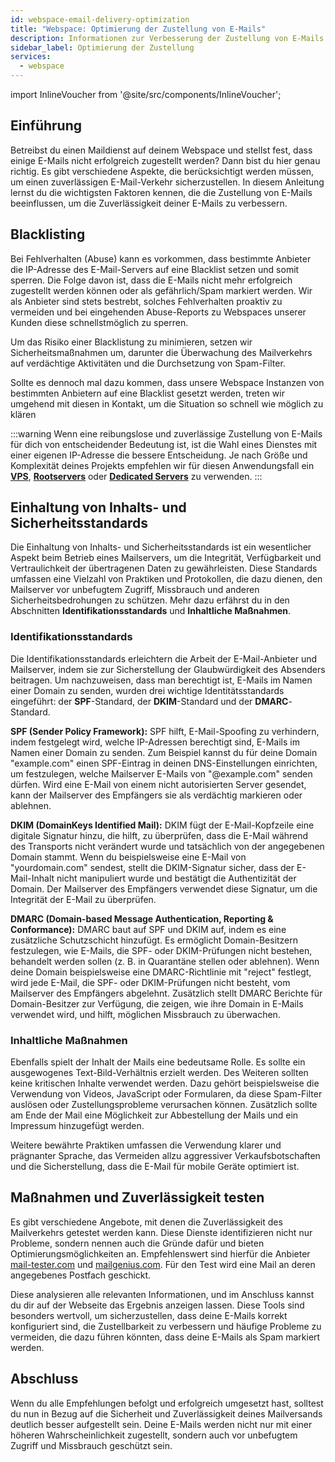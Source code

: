 ```yaml
---
id: webspace-email-delivery-optimization
title: "Webspace: Optimierung der Zustellung von E-Mails"
description: Informationen zur Verbesserung der Zustellung von E-Mails mit einem Webspace von ZAP-Hosting - ZAP-hosting.com Dokumentation
sidebar_label: Optimierung der Zustellung
services:
  - webspace
---
```


import InlineVoucher from '@site/src/components/InlineVoucher';


## Einführung

Betreibst du einen Maildienst auf deinem Webspace und stellst fest, dass einige E-Mails nicht erfolgreich zugestellt werden? Dann bist du hier genau richtig. Es gibt verschiedene Aspekte, die berücksichtigt werden müssen, um einen zuverlässigen E-Mail-Verkehr sicherzustellen. In diesem Anleitung lernst du die wichtigsten Faktoren kennen, die die Zustellung von E-Mails beeinflussen, um die Zuverlässigkeit deiner E-Mails zu verbessern.

<InlineVoucher />

## Blacklisting

Bei Fehlverhalten (Abuse) kann es vorkommen, dass bestimmte Anbieter die IP-Adresse des E-Mail-Servers auf eine Blacklist setzen und somit sperren. Die Folge davon ist, dass die E-Mails nicht mehr erfolgreich zugestellt werden können oder als gefährlich/Spam markiert werden. Wir als Anbieter sind stets bestrebt, solches Fehlverhalten proaktiv zu vermeiden und bei eingehenden Abuse-Reports zu Webspaces unserer Kunden diese schnellstmöglich zu sperren.

Um das Risiko einer Blacklistung zu minimieren, setzen wir Sicherheitsmaßnahmen um, darunter die Überwachung des Mailverkehrs auf verdächtige Aktivitäten und die Durchsetzung von Spam-Filter.

Sollte es dennoch mal dazu kommen, dass unsere Webspace Instanzen von bestimmten Anbietern auf eine Blacklist gesetzt werden, treten wir umgehend mit diesen in Kontakt, um die Situation so schnell wie möglich zu klären

:::warning
Wenn eine reibungslose und zuverlässige Zustellung von E-Mails für dich von entscheidender Bedeutung ist, ist die Wahl eines Dienstes mit einer eigenen IP-Adresse die bessere Entscheidung. Je nach Größe und Komplexität deines Projekts empfehlen wir für diesen Anwendungsfall ein **[VPS](https://zap-hosting.com/de/vserver-mieten)**, **[Rootservers](https://zap-hosting.com/de/rootserver-mieten)** oder **[Dedicated Servers](https://zap-hosting.com/de/dedicated-server-mieten)** zu verwenden.
:::

## Einhaltung von Inhalts- und Sicherheitsstandards

Die Einhaltung von Inhalts- und Sicherheitsstandards ist ein wesentlicher Aspekt beim Betrieb eines Mailservers, um die Integrität, Verfügbarkeit und Vertraulichkeit der übertragenen Daten zu gewährleisten. Diese Standards umfassen eine Vielzahl von Praktiken und Protokollen, die dazu dienen, den Mailserver vor unbefugtem Zugriff, Missbrauch und anderen Sicherheitsbedrohungen zu schützen. Mehr dazu erfährst du in den Abschnitten **Identifikationsstandards** und **Inhaltliche Maßnahmen**.

### Identifikationsstandards

Die Identifikationsstandards erleichtern die Arbeit der E-Mail-Anbieter und Mailserver, indem sie zur Sicherstellung der Glaubwürdigkeit des Absenders beitragen. Um nachzuweisen, dass man berechtigt ist, E-Mails im Namen einer Domain zu senden, wurden drei wichtige Identitätsstandards eingeführt: der **SPF**-Standard, der **DKIM**-Standard und der **DMARC**-Standard.

**SPF (Sender Policy Framework):** SPF hilft, E-Mail-Spoofing zu verhindern, indem festgelegt wird, welche IP-Adressen berechtigt sind, E-Mails im Namen einer Domain zu senden. Zum Beispiel kannst du für deine Domain "example.com" einen SPF-Eintrag in deinen DNS-Einstellungen einrichten, um festzulegen, welche Mailserver E-Mails von "@example.com" senden dürfen. Wird eine E-Mail von einem nicht autorisierten Server gesendet, kann der Mailserver des Empfängers sie als verdächtig markieren oder ablehnen.

**DKIM (DomainKeys Identified Mail):** DKIM fügt der E-Mail-Kopfzeile eine digitale Signatur hinzu, die hilft, zu überprüfen, dass die E-Mail während des Transports nicht verändert wurde und tatsächlich von der angegebenen Domain stammt. Wenn du beispielsweise eine E-Mail von "yourdomain.com" sendest, stellt die DKIM-Signatur sicher, dass der E-Mail-Inhalt nicht manipuliert wurde und bestätigt die Authentizität der Domain. Der Mailserver des Empfängers verwendet diese Signatur, um die Integrität der E-Mail zu überprüfen.

**DMARC (Domain-based Message Authentication, Reporting & Conformance):** DMARC baut auf SPF und DKIM auf, indem es eine zusätzliche Schutzschicht hinzufügt. Es ermöglicht Domain-Besitzern festzulegen, wie E-Mails, die SPF- oder DKIM-Prüfungen nicht bestehen, behandelt werden sollen (z. B. in Quarantäne stellen oder ablehnen). Wenn deine Domain beispielsweise eine DMARC-Richtlinie mit "reject" festlegt, wird jede E-Mail, die SPF- oder DKIM-Prüfungen nicht besteht, vom Mailserver des Empfängers abgelehnt. Zusätzlich stellt DMARC Berichte für Domain-Besitzer zur Verfügung, die zeigen, wie ihre Domain in E-Mails verwendet wird, und hilft, möglichen Missbrauch zu überwachen.

### Inhaltliche Maßnahmen

Ebenfalls spielt der Inhalt der Mails eine bedeutsame Rolle. Es sollte ein ausgewogenes Text-Bild-Verhältnis erzielt werden. Des Weiteren sollten keine kritischen Inhalte verwendet werden. Dazu gehört beispielsweise die Verwendung von Videos, JavaScript oder Formularen, da diese Spam-Filter auslösen oder Zustellungsprobleme verursachen können. Zusätzlich sollte am Ende der Mail eine Möglichkeit zur Abbestellung der Mails und ein Impressum hinzugefügt werden.

Weitere bewährte Praktiken umfassen die Verwendung klarer und prägnanter Sprache, das Vermeiden allzu aggressiver Verkaufsbotschaften und die Sicherstellung, dass die E-Mail für mobile Geräte optimiert ist. 

## Maßnahmen und Zuverlässigkeit testen

Es gibt verschiedene Angebote, mit denen die Zuverlässigkeit des Mailverkehrs getestet werden kann. Diese Dienste identifizieren nicht nur Probleme, sondern nennen auch die Gründe dafür und bieten Optimierungsmöglichkeiten an. Empfehlenswert sind hierfür die Anbieter [mail-tester.com](https://www.mail-tester.com/) und [mailgenius.com](https://www.mailgenius.com/). Für den Test wird eine Mail an deren angegebenes Postfach geschickt.

Diese analysieren alle relevanten Informationen, und im Anschluss kannst du dir auf der Webseite das Ergebnis anzeigen lassen. Diese Tools sind besonders wertvoll, um sicherzustellen, dass deine E-Mails korrekt konfiguriert sind, die Zustellbarkeit zu verbessern und häufige Probleme zu vermeiden, die dazu führen könnten, dass deine E-Mails als Spam markiert werden.

## Abschluss

Wenn du alle Empfehlungen befolgt und erfolgreich umgesetzt hast, solltest du nun in Bezug auf die Sicherheit und Zuverlässigkeit deines Mailversands deutlich besser aufgestellt sein. Deine E-Mails werden nicht nur mit einer höheren Wahrscheinlichkeit zugestellt, sondern auch vor unbefugtem Zugriff und Missbrauch geschützt sein. 

<InlineVoucher />
